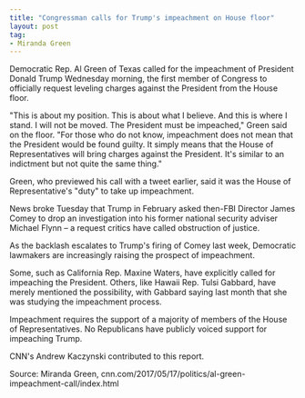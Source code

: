 ```yaml
---
title: "Congressman calls for Trump's impeachment on House floor"
layout: post
tag:
- Miranda Green
---
```


Democratic Rep. Al Green of Texas called for the impeachment of President Donald Trump Wednesday morning, the first member of Congress to officially request leveling charges against the President from the House floor.

"This is about my position. This is about what I believe. And this is where I stand. I will not be moved. The President must be impeached," Green said on the floor. "For those who do not know, impeachment does not mean that the President would be found guilty. It simply means that the House of Representatives will bring charges against the President. It's similar to an indictment but not quite the same thing."

Green, who previewed his call with a tweet earlier, said it was the House of Representative's "duty" to take up impeachment.

News broke Tuesday that Trump in February asked then-FBI Director James Comey to drop an investigation into his former national security adviser Michael Flynn – a request critics have called obstruction of justice.

As the backlash escalates to Trump's firing of Comey last week, Democratic lawmakers are increasingly raising the prospect of impeachment.

Some, such as California Rep. Maxine Waters, have explicitly called for impeaching the President. Others, like Hawaii Rep. Tulsi Gabbard, have merely mentioned the possibility, with Gabbard saying last month that she was studying the impeachment process.

Impeachment requires the support of a majority of members of the House of Representatives. No Republicans have publicly voiced support for impeaching Trump.

CNN's Andrew Kaczynski contributed to this report.

Source: Miranda Green, cnn.com/2017/05/17/politics/al-green-impeachment-call/index.html

